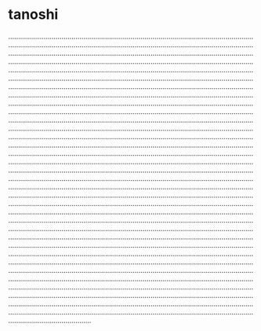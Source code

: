 # tanoshi

..................................................................................................................................................................................................................................................................................................................................................................................................................................................................................................................................................................................................................................................................................................................................................................................................................................................................................................................................................................................................................................................................................................................................................................................................................................................................................................................................................................................................................................................................................................................................................................................................................................................................................................................................................................................................................................................................................................................................................................................................................................................................................................................................................................................................................................................................................................................................................................................................................................................................................................................................................................................................................................................................................................................................................................................................................................................................................................................................................................................................................................................................................................................................................................................................................................................................................................................................................................................................................................................................................................................................................................................................................................................................................................................................................................................................................................................................................................................................................................................................................................................................................................................................................................................................................................................................................................................................................................................................................................
